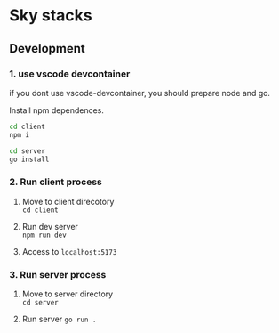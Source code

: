 # Sky stacks

## Development

### 1. use vscode devcontainer
if you dont use vscode-devcontainer, you should prepare node and go.

Install npm dependences.
```bash
cd client
npm i

cd server 
go install
```

### 2. Run client process

1. Move to client direcotory  
`cd client`  

2. Run dev server  
`npm run dev`  

3. Access to `localhost:5173`

### 3. Run server process

1. Move to server directory  
`cd server`  

2. Run server
`go run .`